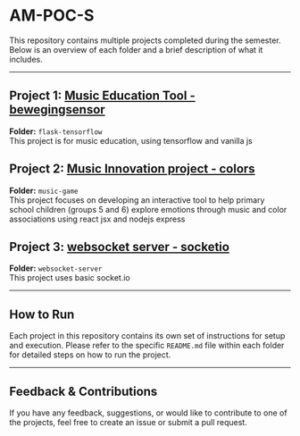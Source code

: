 # AM-POC-S

This repository contains multiple projects completed during the semester. Below is an overview of each folder and a brief description of what it includes.

---

## Project 1: [Music Education Tool - bewegingsensor](https://github.com/ranimxm/am-poc-s/tree/main/flask-tensorflow)
**Folder:** `flask-tensorflow`  
This project is for music education, using tensorflow and vanilla js

## Project 2: [Music Innovation project - colors](https://github.com/ranimxm/am-poc-s/tree/main/music-game)
**Folder:** `music-game`  
This project focuses on developing an interactive tool to help primary school children (groups 5 and 6) explore emotions through music and color associations using react jsx and nodejs express

## Project 3: [websocket server - socketio](https://github.com/ranimxm/am-poc-s/tree/main/websocket-server)
**Folder:** `websocket-server`  
This project uses basic socket.io 

---

## How to Run
Each project in this repository contains its own set of instructions for setup and execution. Please refer to the specific `README.md` file within each folder for detailed steps on how to run the project.

---

## Feedback & Contributions
If you have any feedback, suggestions, or would like to contribute to one of the projects, feel free to create an issue or submit a pull request.

